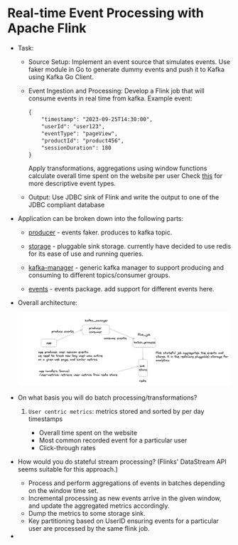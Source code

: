 #  Real-time Event Processing with Apache Flink

* Task:

    * Source Setup:
        Implement an event source that simulates events. Use faker module in Go to generate dummy events and push it to Kafka using Kafka Go Client.
    * Event Ingestion and Processing: 
        Develop a Flink job that will consume events in real time from kafka.
        Example event:
        ```
        {
            "timestamp": "2023-09-25T14:30:00",
            "userId": "user123",
            "eventType": "pageView",
            "productId": "product456",
            "sessionDuration": 180
        }
        ```
        Apply transformations, aggregations using window functions calculate overall time spent on the website per user
        Check [this](./events/events.md) for more descriptive event types.

    * Output: Use JDBC sink of Flink and write the output to one of the JDBC compliant database  

* Application can be broken down into the following parts:
    * [producer](./src_producer.go) - events faker. produces to kafka topic.

    * [storage](./storage/) - pluggable sink storage. currently have decided to use redis for its ease of use and running queries.

    * [kafka-manager](./kafka_manager/) - generic kafka manager to support producing and consuming to different topics/consumer groups.

    * [events](./events/) - events package. add support for different events here.

* Overall architecture:

    ![architecture](datakaveri.png)

* On what basis you will do batch processing/transformations?

    1. `User centric metrics`: metrics stored and sorted by per day timestamps

        * Overall time spent on the website<br>
        * Most common recorded event for a particular user<br>
        * Click-through rates<br>

* How would you do stateful stream processing? (Flinks' DataStream API seems suitable for this approach.)
    * Process and perform aggregations of events in batches depending on the window time set.
    * Incremental processing as new events arrive in the given window, and update the aggregated metrics accordingly.
    * Dump the metrics to some storage sink.
    * Key partitioning based on UserID ensuring events for a particular user are processed by the same flink job.
* 